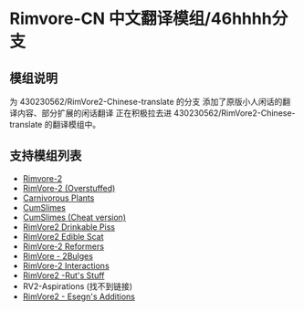 # Rimvore-CN 中文翻译模组/46hhhh分支

## 模组说明
为 430230562/RimVore2-Chinese-translate 的分支 添加了原版小人闲话的翻译内容、部分扩展的闲话翻译
正在积极拉去进  430230562/RimVore2-Chinese-translate 的翻译模组中。

## 支持模组列表
- [Rimvore-2](https://gitlab.com/Nabber/rimvore-2)
- [RimVore-2 (Overstuffed)](https://gitlab.com/MamaHorseteeth/rimvore-2-overstuffed)  
- [Carnivorous Plants](https://gitlab.com/Nabber/carnivorousplants)  
- [CumSlimes](https://gitlab.com/Nabber/cumslimes)  
- [CumSlimes (Cheat version)](https://gitlab.com/Nabber/cumslimesarepeopletoo)  
- [RimVore2 Drinkable Piss](https://gitlab.com/misplacedtf/rimvore2piss/)  
- [RimVore2 Edible Scat](https://gitlab.com/misplacedtf/RimVore2scat/)  
- [RimVore-2 Reformers](https://gitlab.com/whatif12stuff/rv2reformers)  
- [RimVore - 2Bulges](https://gitlab.com/whatif12/rutrix-bulges-continued)  
- [RimVore-2 Interactions](https://gitlab.com/whatif12/rutrix-interactions-continued)  
- [RimVore2 -Rut's Stuff](https://gitlab.com/whatif12/rutrix-misc-continued)  
- RV2-Aspirations (找不到链接)
- [RimVore2 - Esegn's Additions](https://gitlab.com/ASarcasticDragon/RV2-Esegn-Additions)  

